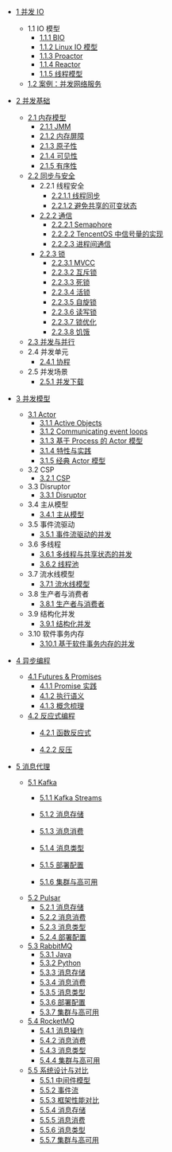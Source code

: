   - [1 并发 IO](/并发%20IO/README.md)
    - 1.1 IO 模型
      - [1.1.1 BIO](/并发%20IO/IO%20模型/BIO.md)
      - [1.1.2 Linux IO 模型](/并发%20IO/IO%20模型/Linux%20IO%20模型.md)
      - [1.1.3 Proactor](/并发%20IO/IO%20模型/Proactor.md)
      - [1.1.4 Reactor](/并发%20IO/IO%20模型/Reactor.md)
      - [1.1.5 线程模型](/并发%20IO/IO%20模型/线程模型.md)
    - [1.2 案例：并发网络服务](/并发%20IO/案例：并发网络服务/README.md)
      
  - [2 并发基础](/并发基础/README.md)
    - [2.1 内存模型](/并发基础/内存模型/README.md)
      - [2.1.1 JMM](/并发基础/内存模型/JMM.md)
      - [2.1.2 内存屏障](/并发基础/内存模型/内存屏障.md)
      - [2.1.3 原子性](/并发基础/内存模型/原子性.md)
      - [2.1.4 可见性](/并发基础/内存模型/可见性.md)
      - [2.1.5 有序性](/并发基础/内存模型/有序性.md)
    - [2.2 同步与安全](/并发基础/同步与安全/README.md)
      - 2.2.1 线程安全
        - [2.2.1.1 线程同步](/并发基础/同步与安全/线程安全/线程同步.md)
        - [2.2.1.2 避免共享的可变状态](/并发基础/同步与安全/线程安全/避免共享的可变状态.md)
      - [2.2.2 通信](/并发基础/同步与安全/通信/README.md)
        - [2.2.2.1 Semaphore](/并发基础/同步与安全/通信/Semaphore.md)
        - [2.2.2.2 TencentOS 中信号量的实现](/并发基础/同步与安全/通信/TencentOS%20中信号量的实现.md)
        - [2.2.2.3 进程间通信](/并发基础/同步与安全/通信/进程间通信.md)
      - [2.2.3 锁](/并发基础/同步与安全/锁/README.md)
        - [2.2.3.1 MVCC](/并发基础/同步与安全/锁/MVCC.md)
        - [2.2.3.2 互斥锁](/并发基础/同步与安全/锁/互斥锁.md)
        - [2.2.3.3 死锁](/并发基础/同步与安全/锁/死锁.md)
        - [2.2.3.4 活锁](/并发基础/同步与安全/锁/活锁.md)
        - [2.2.3.5 自旋锁](/并发基础/同步与安全/锁/自旋锁.md)
        - [2.2.3.6 读写锁](/并发基础/同步与安全/锁/读写锁.md)
        - [2.2.3.7 锁优化](/并发基础/同步与安全/锁/锁优化.md)
        - [2.2.3.8 饥饿](/并发基础/同步与安全/锁/饥饿.md)
    - [2.3 并发与并行](/并发基础/并发与并行.md)
    - 2.4 并发单元
      - [2.4.1 协程](/并发基础/并发单元/协程.md)
    - 2.5 并发场景
      - [2.5.1 并发下载](/并发基础/并发场景/并发下载.md)
  - [3 并发模型](/并发模型/README.md)
    - [3.1 Actor](/并发模型/Actor/README.md)
      - [3.1.1 Active Objects](/并发模型/Actor/Active%20Objects.md)
      - [3.1.2 Communicating event loops](/并发模型/Actor/Communicating%20event-loops.md)
      - [3.1.3 基于 Process 的 Actor 模型](/并发模型/Actor/基于%20Process%20的%20Actor%20模型.md)
      - [3.1.4 特性与实践](/并发模型/Actor/特性与实践.md)
      - [3.1.5 经典 Actor 模型](/并发模型/Actor/经典%20Actor%20模型.md)
    - 3.2 CSP
      - [3.2.1 CSP](/并发模型/CSP/CSP.md)
    - 3.3 Disruptor
      - [3.3.1 Disruptor](/并发模型/Disruptor/Disruptor.md)
    - 3.4 主从模型
      - [3.4.1 主从模型](/并发模型/主从模型/主从模型.md)
    - 3.5 事件流驱动
      - [3.5.1 事件流驱动的并发](/并发模型/事件流驱动/事件流驱动的并发.md)
    - 3.6 多线程
      - [3.6.1 多线程与共享状态的并发](/并发模型/多线程/多线程与共享状态的并发.md)
      - [3.6.2 线程池](/并发模型/多线程/线程池.md)
    - 3.7 流水线模型
      - [3.7.1 流水线模型](/并发模型/流水线模型/流水线模型.md)
    - 3.8 生产者与消费者
      - [3.8.1 生产者与消费者](/并发模型/生产者与消费者/生产者与消费者.md)
    - 3.9 结构化并发
      - [3.9.1 结构化并发](/并发模型/结构化并发/结构化并发.md)
    - 3.10 软件事务内存
      - [3.10.1 基于软件事务内存的并发](/并发模型/软件事务内存/基于软件事务内存的并发.md)
  - [4 异步编程](/异步编程/README.md)
    - [4.1 Futures & Promises](/异步编程/Futures%20&%20Promises/README.md)
      - [4.1.1 Promise 实践](/异步编程/Futures%20&%20Promises/Promise%20实践.md)
      - [4.1.2 执行语义](/异步编程/Futures%20&%20Promises/执行语义.md)
      - [4.1.3 概念梳理](/异步编程/Futures%20&%20Promises/概念梳理.md)
    - [4.2 反应式编程](/异步编程/反应式编程/README.md)
      - [4.2.1 函数反应式](/异步编程/反应式编程/函数反应式/README.md)
        
      - [4.2.2 反压](/异步编程/反应式编程/反压.md)
  - [5 消息代理](/消息代理/README.md)
    - [5.1 Kafka](/消息代理/Kafka/README.md)
      - [5.1.1 Kafka Streams](/消息代理/Kafka/Kafka%20Streams/README.md)
        
      - [5.1.2 消息存储](/消息代理/Kafka/消息存储.md)
      - [5.1.3 消息消费](/消息代理/Kafka/消息消费.md)
      - [5.1.4 消息类型](/消息代理/Kafka/消息类型.md)
      - [5.1.5 部署配置](/消息代理/Kafka/部署配置.md)
      - [5.1.6 集群与高可用](/消息代理/Kafka/集群与高可用.md)
    - [5.2 Pulsar](/消息代理/Pulsar/README.md)
      - [5.2.1 消息存储](/消息代理/Pulsar/消息存储.md)
      - [5.2.2 消息消费](/消息代理/Pulsar/消息消费.md)
      - [5.2.3 消息类型](/消息代理/Pulsar/消息类型.md)
      - [5.2.4 部署配置](/消息代理/Pulsar/部署配置.md)
    - [5.3 RabbitMQ](/消息代理/RabbitMQ/README.md)
      - [5.3.1 Java](/消息代理/RabbitMQ/Java.md)
      - [5.3.2 Python](/消息代理/RabbitMQ/Python.md)
      - [5.3.3 消息存储](/消息代理/RabbitMQ/消息存储.md)
      - [5.3.4 消息消费](/消息代理/RabbitMQ/消息消费.md)
      - [5.3.5 消息类型](/消息代理/RabbitMQ/消息类型.md)
      - [5.3.6 部署配置](/消息代理/RabbitMQ/部署配置.md)
      - [5.3.7 集群与高可用](/消息代理/RabbitMQ/集群与高可用.md)
    - [5.4 RocketMQ](/消息代理/RocketMQ/README.md)
      - [5.4.1 消息操作](/消息代理/RocketMQ/消息操作.md)
      - [5.4.2 消息消费](/消息代理/RocketMQ/消息消费.md)
      - [5.4.3 消息类型](/消息代理/RocketMQ/消息类型.md)
      - [5.4.4 集群与高可用](/消息代理/RocketMQ/集群与高可用.md)
    - [5.5 系统设计与对比](/消息代理/系统设计与对比/README.md)
      - [5.5.1 中间件模型](/消息代理/系统设计与对比/中间件模型.md)
      - [5.5.2 事件流](/消息代理/系统设计与对比/事件流.md)
      - [5.5.3 框架性能对比](/消息代理/系统设计与对比/框架性能对比.md)
      - [5.5.4 消息存储](/消息代理/系统设计与对比/消息存储.md)
      - [5.5.5 消息消费](/消息代理/系统设计与对比/消息消费.md)
      - [5.5.6 消息类型](/消息代理/系统设计与对比/消息类型.md)
      - [5.5.7 集群与高可用](/消息代理/系统设计与对比/集群与高可用.md)
